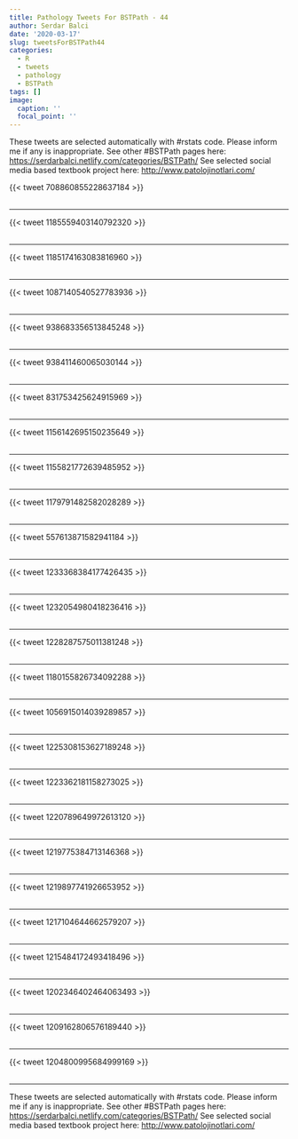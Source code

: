 ```yaml
---
title: Pathology Tweets For BSTPath - 44
author: Serdar Balci
date: '2020-03-17'
slug: tweetsForBSTPath44
categories:
  - R
  - tweets
  - pathology
  - BSTPath
tags: []
image:
  caption: ''
  focal_point: ''
---
```



These tweets are selected automatically with #rstats code. Please inform me if any is inappropriate.
See other #BSTPath pages here: https://serdarbalci.netlify.com/categories/BSTPath/ 
See selected social media based textbook project here: http://www.patolojinotlari.com/

{{< tweet 708860855228637184 >}}
<br>
<br>
<hr>
{{< tweet 1185559403140792320 >}}
<br>
<br>
<hr>
{{< tweet 1185174163083816960 >}}
<br>
<br>
<hr>
{{< tweet 1087140540527783936 >}}
<br>
<br>
<hr>
{{< tweet 938683356513845248 >}}
<br>
<br>
<hr>
{{< tweet 938411460065030144 >}}
<br>
<br>
<hr>
{{< tweet 831753425624915969 >}}
<br>
<br>
<hr>
{{< tweet 1156142695150235649 >}}
<br>
<br>
<hr>
{{< tweet 1155821772639485952 >}}
<br>
<br>
<hr>
{{< tweet 1179791482582028289 >}}
<br>
<br>
<hr>
{{< tweet 557613871582941184 >}}
<br>
<br>
<hr>
{{< tweet 1233368384177426435 >}}
<br>
<br>
<hr>
{{< tweet 1232054980418236416 >}}
<br>
<br>
<hr>
{{< tweet 1228287575011381248 >}}
<br>
<br>
<hr>
{{< tweet 1180155826734092288 >}}
<br>
<br>
<hr>
{{< tweet 1056915014039289857 >}}
<br>
<br>
<hr>
{{< tweet 1225308153627189248 >}}
<br>
<br>
<hr>
{{< tweet 1223362181158273025 >}}
<br>
<br>
<hr>
{{< tweet 1220789649972613120 >}}
<br>
<br>
<hr>
{{< tweet 1219775384713146368 >}}
<br>
<br>
<hr>
{{< tweet 1219897741926653952 >}}
<br>
<br>
<hr>
{{< tweet 1217104644662579207 >}}
<br>
<br>
<hr>
{{< tweet 1215484172493418496 >}}
<br>
<br>
<hr>
{{< tweet 1202346402464063493 >}}
<br>
<br>
<hr>
{{< tweet 1209162806576189440 >}}
<br>
<br>
<hr>
{{< tweet 1204800995684999169 >}}
<br>
<br>
<hr>


These tweets are selected automatically with #rstats code. Please inform me if any is inappropriate.
See other #BSTPath pages here: https://serdarbalci.netlify.com/categories/BSTPath/ 
See selected social media based textbook project here: http://www.patolojinotlari.com/
